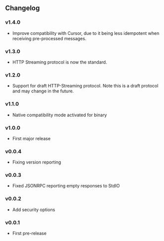 <h2 class="github">Changelog</h2>


### v1.4.0
- Improve compatibility with Cursor, due to it being less idempotent when receiving pre-processed messages.

### v1.3.0
- HTTP Streaming protocol is now the standard.

### v1.2.0
- Support for draft HTTP-Streaming protocol. Note this is a draft protocol and may change in the future.

### v1.1.0
- Native compatibility mode activated for binary

### v1.0.0
- First major release

### v0.0.4
- Fixing version reporting

### v0.0.3
- Fixed JSONRPC reporting empty responses to StdIO

### v0.0.2
- Add security options

### v0.0.1
- First pre-release
